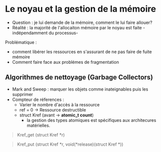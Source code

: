 # Le noyau et la gestion de la mémoire

* Question : je lui demande de la mémoire, comment le lui faire allouer?
* Réalité : la majorité de l'allocaiton mémoire par le noyau est faite -indépendamment du processus-

Problématique :
* comment libérer les ressources en s'assurant de ne pas faire de fuite mémoire
* Comment faire face aux problémes de fragmentation 

## Algorithmes de nettoyage (Garbage Collectors)

* Mark and Sweep : marquer les objets comme inateignables puis les supprimer
* Compteur de réferences :
	* Varier le nombre d'accès à la ressource
	* ref = 0 -> Ressource destructible
	* struct Kref (avant -> __atomic_t count__)
		* la gestion des types atomiques est spécifiques aux architecures matérielles.

> Kref\_get (struct Kref \*r)

> Kref\_put (struct Kref \*r, void(\*release)(struct Kref \*))
